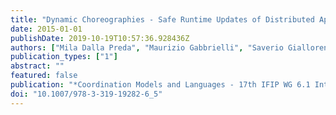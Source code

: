 ```yaml
---
title: "Dynamic Choreographies - Safe Runtime Updates of Distributed Applications"
date: 2015-01-01
publishDate: 2019-10-19T10:57:36.928436Z
authors: ["Mila Dalla Preda", "Maurizio Gabbrielli", "Saverio Giallorenzo", "Ivan Lanese", "Jacopo Mauro"]
publication_types: ["1"]
abstract: ""
featured: false
publication: "*Coordination Models and Languages - 17th IFIP WG 6.1 International Conference, COORDINATION 2015, Held as Part of the 10th International Federated Conference on Distributed Computing Techniques, DisCoTec 2015, Grenoble, France, June 2-4, 2015, Proceedings*"
doi: "10.1007/978-3-319-19282-6_5"
---
```


